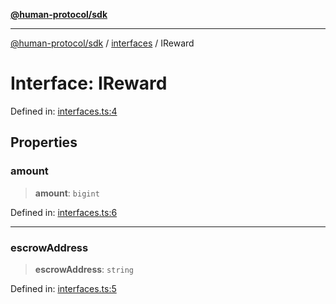 [**@human-protocol/sdk**](../../README.md)

***

[@human-protocol/sdk](../../modules.md) / [interfaces](../README.md) / IReward

# Interface: IReward

Defined in: [interfaces.ts:4](https://github.com/humanprotocol/human-protocol/blob/57c781c4208fceea534a5c18b81692eb57100170/packages/sdk/typescript/human-protocol-sdk/src/interfaces.ts#L4)

## Properties

### amount

> **amount**: `bigint`

Defined in: [interfaces.ts:6](https://github.com/humanprotocol/human-protocol/blob/57c781c4208fceea534a5c18b81692eb57100170/packages/sdk/typescript/human-protocol-sdk/src/interfaces.ts#L6)

***

### escrowAddress

> **escrowAddress**: `string`

Defined in: [interfaces.ts:5](https://github.com/humanprotocol/human-protocol/blob/57c781c4208fceea534a5c18b81692eb57100170/packages/sdk/typescript/human-protocol-sdk/src/interfaces.ts#L5)
